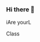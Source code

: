 ### Hi there 👋
iAre yourL
<!--
**YangZhou-1/YangZhou-1** is a ✨ _special_ ✨ repository because its `README.md` (this file) appears on your GitHub profile.
<<<<<<< HEAD
1. Turing Award known as the Noble Prize in the computer industry.
2. Alan kay  won the 2003 Turing Award for object-oriented programming.
=======
git commit for note is important while needing hand on input
Here are some ideas to get you started:

- 🔭 I’m currently working on ...
- 🌱 I’m currently learning ...
- 👯 I’m looking to collaborate on ...
- 🤔 I’m looking for help with ...
- 💬 Ask me about ...
- 📫 How to reach me: ...
- 😄 Pronouns: ...
- ⚡ Fun fact: ...
-->
Class

